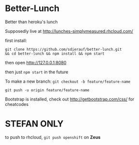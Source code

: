 Better-Lunch
============

Better than heroku's lunch

Supposedly live at http://lunches-simplymeasured.rhcloud.com/

first install:

```
git clone https://github.com/sdierauf/better-lunch.git 
&& cd better-lunch && npm install && npm start
```

then open http://127.0.0.1:8080

then just `npm start` in the future


To make a new branch:
`git checkout -b feature/feature-name`

`git push -u origin feature/feature-name`

Bootstrap is installed, check out http://getbootstrap.com/css/ for cheatcodes





# STEFAN ONLY
to push to rhcloud, `git push openshift` on **Zeus**